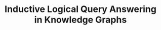 ---
title: "Inductive Logical Query Answering in Knowledge Graphs"
image: /assets/images/papers/inductive-logical-query-thumbnail.jpg
conference: NeurIPS
time: 2022.12
authors:
  - Mikhail Galkin
  - Zhaocheng Zhu
  - Hongyu Ren
  - Jian Tang
links:
  - title: Paper
    link: https://arxiv.org/pdf/2210.08008.pdf
  - title: Code
    link: https://github.com/DeepGraphLearning/InductiveQE
tags:
  - graph representation learning
  - knowledge graph
---